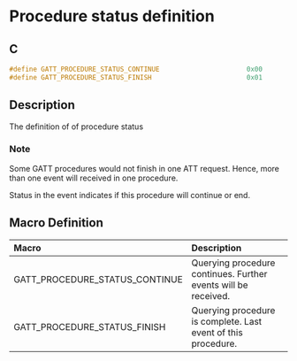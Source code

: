 # Procedure status definition

## C

```c
#define GATT_PROCEDURE_STATUS_CONTINUE                      0x00
#define GATT_PROCEDURE_STATUS_FINISH                        0x01
```

## Description

The definition of of procedure status

### Note

Some GATT procedures would not finish in one ATT request. Hence, more than one event will received in one procedure.

Status in the event indicates if this procedure will continue or end.



## Macro Definition

|Macro|Description|
|:---|:---|
|GATT_PROCEDURE_STATUS_CONTINUE|Querying procedure continues. Further events will be received.|
|GATT_PROCEDURE_STATUS_FINISH|Querying procedure is complete. Last event of this procedure.|
